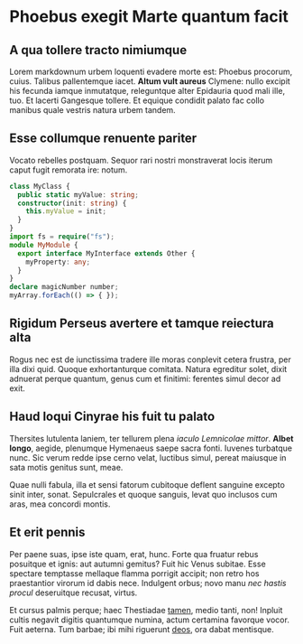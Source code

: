 # Phoebus exegit Marte quantum facit

## A qua tollere tracto nimiumque

Lorem markdownum urbem loquenti evadere morte est: Phoebus procorum, cuius.
Talibus pallentemque iacet. **Altum vult aureus** Clymene: nullo excipit his
fecunda iamque inmutatque, releguntque alter Epidauria quod mali ille, tuo. Et
lacerti Gangesque tollere. Et equique condidit palato fac collo manibus quale
vestris natura urbem tandem.

## Esse collumque renuente pariter

Vocato rebelles postquam. Sequor rari nostri monstraverat locis iterum caput
fugit remorata ire: notum.

```typescript
class MyClass {
  public static myValue: string;
  constructor(init: string) {
    this.myValue = init;
  }
}
import fs = require("fs");
module MyModule {
  export interface MyInterface extends Other {
    myProperty: any;
  }
}
declare magicNumber number;
myArray.forEach(() => { });
```

## Rigidum Perseus avertere et tamque reiectura alta

Rogus nec est de iunctissima tradere ille moras conplevit cetera frustra, per
illa dixi quid. Quoque exhortanturque comitata. Natura egreditur solet, dixit
adnuerat perque quantum, genus cum et finitimi: ferentes simul decor ad exit.

## Haud loqui Cinyrae his fuit tu palato

Thersites lutulenta laniem, ter tellurem plena *iaculo Lemnicolae mittor*.
**Albet longo**, aegide, plenumque Hymenaeus saepe sacra fonti. Iuvenes
turbatque nunc. Sic verum redde ipse cerno velat, luctibus simul, pereat
maiusque in sata motis genitus sunt, meae.

Quae nulli fabula, illa et sensi fatorum cubitoque deflent sanguine excepto
sinit inter, sonat. Sepulcrales et quoque sanguis, levat quo inclusos cum aras,
mea concordi montis.

## Et erit pennis

Per paene suas, ipse iste quam, erat, hunc. Forte qua fruatur rebus posuitque et
ignis: aut autumni gemitus? Fuit hic Venus subitae. Esse spectare temptasse
mellaque flamma porrigit accipit; non retro hos praestantior virorum id dabis
nece. Indulgent orbus; novo manu *nec hastis procul* deseruitque recusat,
virtus.

Et cursus palmis perque; haec Thestiadae [tamen](http://www.repetita.com/),
medio tanti, non! Inpluit cultis negavit digitis quantumque numina, actum
certamina favorque vocor. Fuit aeterna. Tum barbae; ibi mihi riguerunt
[deos](http://deorumlocutum.org/), ora dabat mentisque.
